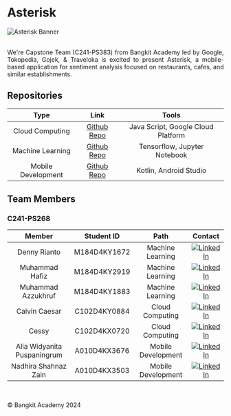 # Asterisk
![Asterisk Banner]()
<br/>
<br/>
<p align="justify">
We're Capstone Team (C241-PS383) from Bangkit Academy led by Google, Tokopedia, Gojek, & Traveloka is excited to present Asterisk, a mobile-based application for sentiment analysis focused on restaurants, cafes, and similar establishments.
<p/>

## Repositories

|        Type        |                                Link                                |               Tools                |
| :----------------: | :----------------------------------------------------------------: | :--------------------------------: |
|  Cloud Computing   |    [Github Repo](https://github.com/C241-PS383)                    | Java Script, Google Cloud Platform |
|  Machine Learning  |    [Github Repo](https://github.com/C241-PS383)                    |    Tensorflow, Jupyter Notebook    |
| Mobile Development |    [Github Repo](https://github.com/C241-PS383/asterisk-android)   |       Kotlin, Android Studio       |

## Team Members

### C241-PS268

|              Member              |  Student ID  |        Path        |                                                                               Contact                                                                               |
| :------------------------------: | :----------: | :----------------: | :-----------------------------------------------------------------------------------------------------------------------------------------------------------------: |
|         Denny Rianto          | M184D4KY1672 |  Machine Learning  | [![LinkedIn](https://img.shields.io/badge/LinkedIn-0077B5?style=for-the-badge&logo=linkedin&logoColor=white)](https://www.linkedin.com/)      |
|        Muhammad Hafiz         | M184D4KY2919 |  Machine Learning  | [![LinkedIn](https://img.shields.io/badge/LinkedIn-0077B5?style=for-the-badge&logo=linkedin&logoColor=white)](https://www.linkedin.com/)      |
|       Muhammad Azzukhruf      | M184D4KY1883 |  Machine Learning  | [![LinkedIn](https://img.shields.io/badge/LinkedIn-0077B5?style=for-the-badge&logo=linkedin&logoColor=white)](https://www.linkedin.com/)      |
|         Calvin Caesar         | C102D4KY0884 |  Cloud Computing   | [![LinkedIn](https://img.shields.io/badge/LinkedIn-0077B5?style=for-the-badge&logo=linkedin&logoColor=white)](https://www.linkedin.com/)      |
|             Cessy             | C102D4KX0720 |  Cloud Computing   | [![LinkedIn](https://img.shields.io/badge/LinkedIn-0077B5?style=for-the-badge&logo=linkedin&logoColor=white)](https://www.linkedin.com/)      |
|  Alia Widyanita Puspaningrum  | A010D4KX3676 | Mobile Development | [![LinkedIn](https://img.shields.io/badge/LinkedIn-0077B5?style=for-the-badge&logo=linkedin&logoColor=white)](https://www.linkedin.com/in/alia-widyanita-puspaningrum-b62888218/)    |
|      Nadhira Shahnaz Zain     | A010D4KX3503 | Mobile Development | [![LinkedIn](https://img.shields.io/badge/LinkedIn-0077B5?style=for-the-badge&logo=linkedin&logoColor=white)](https://www.linkedin.com/in/nadhirashahnazzain/)                       |

<br/>

© Bangkit Academy 2024
